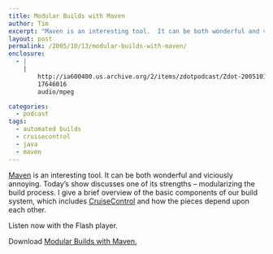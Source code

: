 ```yaml
---
title: Modular Builds with Maven
author: Tim
excerpt: "Maven is an interesting tool.  It can be both wonderful and viciously annoying.  Today's show discusses one of its strengths - modularizing the build process.  I give a brief overview of the basic components of our build system, which includes CruiseControl and how the pieces depend upon each other."
layout: post
permalink: /2005/10/13/modular-builds-with-maven/
enclosure:
  - |
    |
        http://ia600400.us.archive.org/2/items/zdotpodcast/Zdot-20051013-ModularBuildsWithMaven.mp3
        17646016
        audio/mpeg

categories:
  - podcast
tags:
  - automated builds
  - cruisecontrol
  - java
  - maven
---
```

[Maven][1] is an interesting tool. It can be both wonderful and viciously annoying. Today&#8217;s show discusses one of its strengths &#8211; modularizing the build process. I give a brief overview of the basic components of our build system, which includes [CruiseControl][2] and how the pieces depend upon each other.

Listen now with the Flash player.


Download [Modular Builds with Maven.][3]

 [1]: http://maven.apache.org
 [2]: http://cruisecontrol.sf.net
 [3]: http://ia600400.us.archive.org/2/items/zdotpodcast/Zdot-20051013-ModularBuildsWithMaven.mp3
